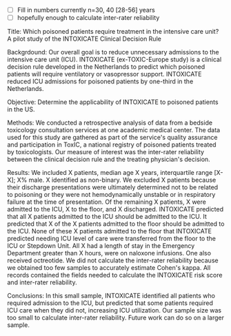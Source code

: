 - [ ] Fill in numbers currently n=30, 40 [28-56] years
- [ ] hopefully enough to calculate inter-rater reliability

Title: Which poisoned patients require treatment in the intensive care
unit? A pilot study of the INTOXICATE Clinical Decision Rule

Backgrdound: Our overall goal is to reduce unnecessary admissions to the
intensive care unit (ICU). INTOXICATE (ex-TOXIC-Europe study) is a
clinical decision rule developed in the Netherlands to predict which
poisoned patients will require ventilatory or vasopressor support.
INTOXICATE reduced ICU admissions for poisoned patients by one-third in
the Netherlands.

Objective: Determine the applicability of INTOXICATE to poisoned
patients in the US.

Methods: We conducted a retrospective analysis of data from a bedside toxicology consultation services at one academic medical center. The data used for this study are gathered as part of the service's quality assurance and participation in ToxIC, a national registry of poisoned patients treated by toxicologists. Our measure of interest was the inter-rater reliability between the clinical decision rule and the treating physician\'s decision.

Results: We included X patients, median age X years, interquartile
range \[X-X\]; X% male. X identified as non-binary. We excluded X
patients because their discharge presentations were ultimately
determined not to be related to poisoning or they were not
hemodynamically unstable or in respiratory failure at the time of
presentation. Of the remaining X patients, X were admitted to the ICU,
X to the floor, and X discharged. INTOXICATE predicted that all X
patients admitted to the ICU should be admitted to the ICU. It predicted
that X of the X patients admitted to the floor should be admitted to the
ICU. None of these X patients admitted to the floor that INTOXICATE
predicted needing ICU level of care were transferred from the floor to
the ICU or Stepdown Unit. All X had a length of stay in the Emergency
Department greater than X hours, were on naloxone infusions. One also
received octreotide. We did not calculate the inter-rater reliability
because we obtained too few samples to accurately estimate Cohen\'s
kappa. All records contained the fields needed to calculate the
INTOXICATE risk score and inter-rater reliability.

Conclusions: In this small sample, INTOXICATE identified all patients
who required admission to the ICU, but predicted that some patients
required ICU care when they did not, increasing ICU utilization. Our
sample size was too small to calculate inter-rater reliability. Future
work can do so on a larger sample.

